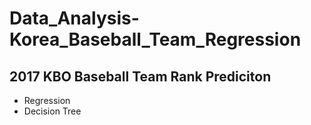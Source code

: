 # Data_Analysis-Korea_Baseball_Team_Regression
## 2017 KBO Baseball Team Rank Prediciton
- Regression
- Decision Tree

